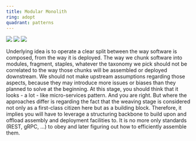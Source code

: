 ```yaml
---
title: Modular Monolith
ring: adopt
quadrant: patterns
---
```


[![](https://img.shields.io/badge/blog%20post-0c7cba?logo=gitbook&logoColor=000&style=flat)](https://archicionado.com/p/modular-monolith/)
[![](https://img.shields.io/badge/google%20service%20weaver-ef8d22?logo=hackthebox&logoColor=000&style=flat)](https://opensource.googleblog.com/2023/03/introducing-service-weaver-framework-for-writing-distributed-applications.html)
[![](https://img.shields.io/badge/microsoft%20orleans-ef8d22?logo=hackthebox&logoColor=000&style=flat)](https://learn.microsoft.com/en-us/dotnet/orleans/overview)

Underlying idea is to operate a clear split between the way software is composed, from the way it is deployed. The way we chunk software into modules, fragment, staples, whatever the taxonomy we pick should not be correlated to the way those chunks will be assembled or deployed downstream. We should not make upstream assumptions regarding those aspects, because they may introduce more issues or biases than they planned to solve at the beginning. At this stage, you should think that it looks - a lot - like micro-services pattern. And you are right. But where the approaches differ is regarding the fact that the weaving stage is considered not only as a first-class citizen here but as a building block. Therefore, it implies you will have to leverage a structuring backbone to build upon and offload assembly and deployment facilities to. It is no more only standards (REST, gRPC, …) to obey and later figuring out how to efficiently assemble them.
